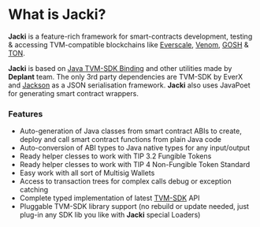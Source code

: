 # What is Jacki?

**Jacki** is a feature-rich framework for smart-contracts development, testing & accessing TVM-compatible blockchains like [Everscale](https://everscale.network/), [Venom](https://venom.network/), [GOSH](https://gosh.sh/) & [TON](https://ton.org/).&#x20;

**Jacki** is based on [Java TVM-SDK Binding](https://app.gosh.sh/o/deplant\_dao/r/java\_sdk\_binding) and other utilities made by **Deplant** team. The only 3rd party dependencies are TVM-SDK by EverX and [Jackson](https://github.com/FasterXML/jackson) as a JSON serialisation framework. **Jacki** also uses JavaPoet for generating smart contract wrappers.

### Features

* Auto-generation of Java classes from smart contract ABIs to create, deploy and call smart contract functions from plain Java code
* Auto-conversion of ABI types to Java native types for any input/output
* Ready helper clesses to work with TIP 3.2 Fungible Tokens
* Ready helper clesses to work with TIP 4 Non-Fungible Token Standard
* Easy work with all sort of Multisig Wallets
* Access to transaction trees for complex calls debug or exception catching
* Complete typed implementation of latest [TVM-SDK](https://github.com/tonlabs/ever-sdk/blob/master/docs/SUMMARY.md) API
* Pluggable TVM-SDK library support (no rebuild or update needed, just plug-in any SDK lib you like with **Jacki** special Loaders)
